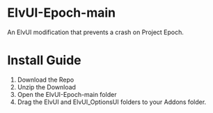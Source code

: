 # ElvUI-Epoch-main

An ElvUI modification that prevents a crash on Project Epoch. 

# Install Guide
1. Download the Repo
2. Unzip the Download
3. Open the ElvUI-Epoch-main folder
4. Drag the ElvUI and ElvUI_OptionsUI folders to your Addons folder. 
